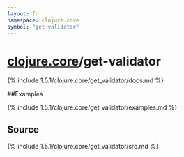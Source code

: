 ```yaml
---
layout: fn
namespace: clojure.core
symbol: "get-validator"
---
```


# [clojure.core](../)/get-validator

{% include 1.5.1/clojure.core/get_validator/docs.md %}

##Examples

{% include 1.5.1/clojure.core/get_validator/examples.md %}
## Source
{% include 1.5.1/clojure.core/get_validator/src.md %}

